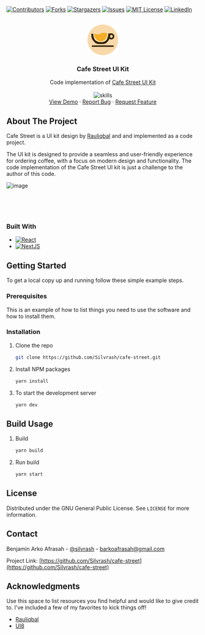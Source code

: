 <!-- Improved compatibility of back to top link: See: https://github.com/othneildrew/Best-README-Template/pull/73 -->
<a name="readme-top"></a>
<!--
*** Thanks for checking out the Best-README-Template. If you have a suggestion
*** that would make this better, please fork the repo and create a pull request
*** or simply open an issue with the tag "enhancement".
*** Don't forget to give the project a star!
*** Thanks again! Now go create something AMAZING! :D
-->

[![Contributors][contributors-shield]][contributors-url]
[![Forks][forks-shield]][forks-url]
[![Stargazers][stars-shield]][stars-url]
[![Issues][issues-shield]][issues-url]
[![MIT License][license-shield]][license-url]
[![LinkedIn][linkedin-shield]][linkedin-url]


<!-- PROJECT SHIELDS -->
<!--
*** I'm using markdown "reference style" links for readability.
*** Reference links are enclosed in brackets [ ] instead of parentheses ( ).
*** See the bottom of this document for the declaration of the reference variables
*** for contributors-url, forks-url, etc. This is an optional, concise syntax you may use.
*** https://www.markdownguide.org/basic-syntax/#reference-style-links
-->


<!-- PROJECT LOGO -->
<br />
<div align="center">
  <a href="https://github.com/othneildrew/Best-README-Template">
    <img src="app/favicon.ico" alt="Logo" height="80">
  </a>

  <h3 align="center">Cafe Street UI Kit</h3>

  <p align="center">
    Code implementation of <a href='https://www.figma.com/community/file/1138256358581554095/Cafe-Street---E-Commerce-Landing-Page'>Cafe Street UI Kit</a>
    <br/>
    <br/>
    <img src="https://skillicons.dev/icons?i=ts,react,nodejs,next" alt="skills" height="40">
    <br />
    <a href="https://cafe-street.vercel.app/">View Demo</a>
    ·
    <a href="https://github.com/Silvrash/cafe-street/issues">Report Bug</a>
    ·
    <a href="https://github.com/Silvrash/cafe-street/issues">Request Feature</a>
  </p>
</div>


<!-- ABOUT THE PROJECT -->
## About The Project


Cafe Street is a UI kit design by <a href='https://www.figma.com/@rauliqbal'>Rauliqbal</a> and and implemented as a code project. 

The UI kit is designed to provide a seamless and user-friendly experience for ordering coffee, with a focus on modern design and functionality.
The code implementation of the Cafe Street UI kit is just a challenge to the author of this code.

<span>
  <img width="512" alt="image" src="https://github.com/Silvrash/cafe-street/assets/35709836/86e36acf-83da-4f7a-b779-b4b7fabb4cf4">
</span>

<br/><br/><br/>
<!-- ![design1](https://user-images.githubusercontent.com/35709836/237050169-d9ab7cec-ae50-4390-98db-49f4171566dc.png)
![design2](https://user-images.githubusercontent.com/35709836/237050206-09b2faab-324c-4940-9c15-e4ada0235cb9.png)
 -->

### Built With
* [![React][React.js]][React-url]
* [![NextJS](https://img.shields.io/badge/Next-black?style=plastic&logo=next.js&logoColor=white)](http://nextjs.org)




<!-- GETTING STARTED -->
## Getting Started

To get a local copy up and running follow these simple example steps.

### Prerequisites

This is an example of how to list things you need to use the software and how to install them.
### Installation


1. Clone the repo
   ```sh
   git clone https://github.com/Silvrash/cafe-street.git
   ```
2. Install NPM packages
   ```sh
   yarn install
   ```
3. To start the development server
   ```sh
   yarn dev
   ```



<!-- USAGE EXAMPLES -->
## Build Usage

1. Build
   ```sh
   yarn build
   ```
2. Run build
   ```sh
   yarn start
   ```


<!-- LICENSE -->
## License

Distributed under the GNU General Public License. See `LICENSE` for more information.



<!-- CONTACT -->
## Contact

Benjamin Arko Afrasah - [@silvrash]([https://github.com/Silvrash]) - barkoafrasah@gmail.com

Project Link: [https://github.com/Silvrash/cafe-street](https://github.com/Silvrash/cafe-street)



<!-- ACKNOWLEDGMENTS -->
## Acknowledgments

Use this space to list resources you find helpful and would like to give credit to. I've included a few of my favorites to kick things off!

* [Rauliqbal](https://www.figma.com/@rauliqbal)
* [UI8](https://ui8.net)



<!-- MARKDOWN LINKS & IMAGES -->
<!-- https://www.markdownguide.org/basic-syntax/#reference-style-links -->
[contributors-shield]: https://img.shields.io/github/contributors/Silvrash/cafe-street.svg?style=plastic
[contributors-url]: https://github.com/Silvrash/cafe-street/graphs/contributors
[forks-shield]: https://img.shields.io/github/forks/Silvrash/cafe-street.svg?style=plastic
[forks-url]: https://github.com/Silvrash/cafe-street/network/members
[stars-shield]: https://img.shields.io/github/stars/Silvrash/cafe-street.svg?style=plastic
[stars-url]: https://github.com/Silvrash/cafe-street/stargazers
[issues-shield]: https://img.shields.io/github/issues/Silvrash/cafe-street.svg?style=plastic
[issues-url]: https://github.com/Silvrash/cafe-street/issues
[license-shield]: https://img.shields.io/github/license/Silvrash/cafe-street.svg?style=plastic
[license-url]: https://github.com/Silvrash/cafe-street/blob/master/LICENSE.txt
[linkedin-shield]: https://img.shields.io/badge/linkedin%20-%230077B5.svg?&style=plastic&logo=linkedin&logoColor=white
[linkedin-url]: https://linkedin.com/in/linkedin_username
[product-screenshot]: images/screenshot.png
[Next.js]: https://img.shields.io/badge/next.js-000000?style=plastic&logo=nextdotjs&logoColor=white
[Next-url]: https://nextjs.org/
[React.js]: https://img.shields.io/badge/React-20232A?style=plastic&logo=react&logoColor=61DAFB
[React-url]: https://reactjs.org/
[Vue.js]: https://img.shields.io/badge/Vue.js-35495E?style=plastic&logo=vuedotjs&logoColor=4FC08D
[Vue-url]: https://vuejs.org/
[Angular.io]: https://img.shields.io/badge/Angular-DD0031?style=plastic&logo=angular&logoColor=white
[Angular-url]: https://angular.io/
[Svelte.dev]: https://img.shields.io/badge/Svelte-4A4A55?style=plastic&logo=svelte&logoColor=FF3E00
[Svelte-url]: https://svelte.dev/
[Laravel.com]: https://img.shields.io/badge/Laravel-FF2D20?style=plastic&logo=laravel&logoColor=white
[Laravel-url]: https://laravel.com
[Bootstrap.com]: https://img.shields.io/badge/Bootstrap-563D7C?style=plastic&logo=bootstrap&logoColor=white
[Bootstrap-url]: https://getbootstrap.com
[JQuery.com]: https://img.shields.io/badge/jQuery-0769AD?style=plastic&logo=jquery&logoColor=white
[JQuery-url]: https://jquery.com
